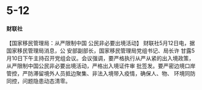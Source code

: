 # 5-12

#### 财联社

【国家移民管理局：从严限制中国 公民非必要出境活动】 财联社5月12日电，据国家移民管理局消息，公 安部副部长，国家移民管理局党组书记、局长许 甘露5月10日下午主持召开党组会议。会议强调，要严格执行从严从紧的出入境政策，从严限制中国公民非必要出境活动，严格出入境证件审 批签发。要严密边境口岸管控，严防滞留境外人员抵边聚集、非法入境带入疫情，确保人、物、 环境同防同控，问题隐患动态清零。
